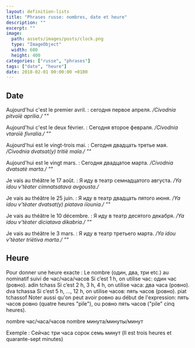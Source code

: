 ```yaml
---
layout: definition-lists
title: "Phrases russe: nombres, date et heure"
description: ""
excerpt: ""
image:
  path: assets/images/posts/clock.png
  type: "ImageObject"
  width: 600
  height: 400
categories: ["russe", "phrases"]
tags: ["date", "heure"]
date: 2018-02-01 00:00:00 +0100
---
```


## Date

Aujourd'hui c'est le premier avril.
: сегодня первое апреля.
*/Civodnia pitvoïè aprilia./ ""*

Aujourd'hui c'est le deux février.
: Сегодня второе февраля.
*/Civodnia vtaroïè fivralia./ ""*

Aujourd'hui est le vingt-trois mai.
: Сегодня двадцать третье мая.
*/Civodnia dvatsat(y) tritiè maïa./ ""*

Aujourd'hui est le vingt mars.
: Сегодня двадцатое марта.
*/Civodnia dvatsatè marta./ ""*

Je vais au théâtre le 17 août.
: Я иду в театр семнадцатого августа.
*/Ya idou v'tèater cimnatsatava avgousta./*

Je vais au théâtre le 25 juin.
: Я иду в театр двадцать пятого июня.
*/Ya idou v'tèater dvatsat(y) piatava iïounia./ ""*

Je vais au théâtre le 10 décembre.
: Я иду в театр десятого декабря.
*/Ya idou v'tèater diciatava dikabria./ ""*

Je vais au théâtre le 3 mars.
: Я иду в театр третьего марта.
*/Ya idou v'tèater triètiva marta./ ""*


## Heure

Pour donner une heure exacte : Le nombre (один, два, три etc.) au nominatif suivi de час/часа/часов
Si c’est 1 h, on utilise час: один час (ровно). adin tchass
Si c’est 2 h, 3 h, 4 h, on utilise часа: два часа (ровно). dva tchassa
Si c’est 5 h, …, 12 h, on utilise часов: пять часов (ровно). piat tchassof
Noter aussi qu'on peut avoir ровно au début de l'expression: пять часов ровно (quatre heures "pile"), ou ровно пять часов ("pile" cinq heures).

nombre час/часа/часов nombre минута/минуты/минут

Exemple : Сейчас три часа сорок семь минут (Il est trois heures et quarante-sept minutes)
